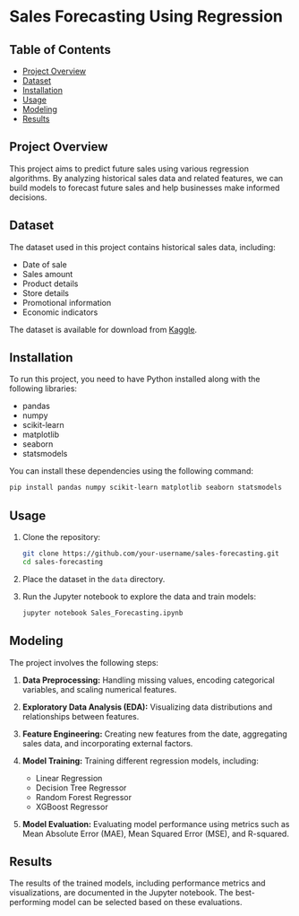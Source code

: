 # Sales Forecasting Using Regression

## Table of Contents
- [Project Overview](#project-overview)
- [Dataset](#dataset)
- [Installation](#installation)
- [Usage](#usage)
- [Modeling](#modeling)
- [Results](#results)

## Project Overview
This project aims to predict future sales using various regression algorithms. By analyzing historical sales data and related features, we can build models to forecast future sales and help businesses make informed decisions.

## Dataset
The dataset used in this project contains historical sales data, including:
- Date of sale
- Sales amount
- Product details
- Store details
- Promotional information
- Economic indicators

The dataset is available for download from [Kaggle](https://www.kaggle.com).

## Installation
To run this project, you need to have Python installed along with the following libraries:
- pandas
- numpy
- scikit-learn
- matplotlib
- seaborn
- statsmodels

You can install these dependencies using the following command:
```bash
pip install pandas numpy scikit-learn matplotlib seaborn statsmodels
```

## Usage
1. Clone the repository:
   ```bash
   git clone https://github.com/your-username/sales-forecasting.git
   cd sales-forecasting
   ```

2. Place the dataset in the `data` directory.

3. Run the Jupyter notebook to explore the data and train models:
   ```bash
   jupyter notebook Sales_Forecasting.ipynb
   ```

## Modeling
The project involves the following steps:
1. **Data Preprocessing:** Handling missing values, encoding categorical variables, and scaling numerical features.
2. **Exploratory Data Analysis (EDA):** Visualizing data distributions and relationships between features.
3. **Feature Engineering:** Creating new features from the date, aggregating sales data, and incorporating external factors.
4. **Model Training:** Training different regression models, including:
   - Linear Regression
   - Decision Tree Regressor
   - Random Forest Regressor
   - XGBoost Regressor

5. **Model Evaluation:** Evaluating model performance using metrics such as Mean Absolute Error (MAE), Mean Squared Error (MSE), and R-squared.

## Results
The results of the trained models, including performance metrics and visualizations, are documented in the Jupyter notebook. The best-performing model can be selected based on these evaluations.

